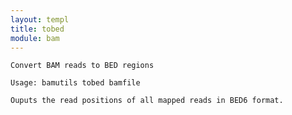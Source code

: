 ```yaml
---
layout: templ
title: tobed
module: bam
---
```

    
    Convert BAM reads to BED regions
    
    Usage: bamutils tobed bamfile
    
    Ouputs the read positions of all mapped reads in BED6 format.
    
    
